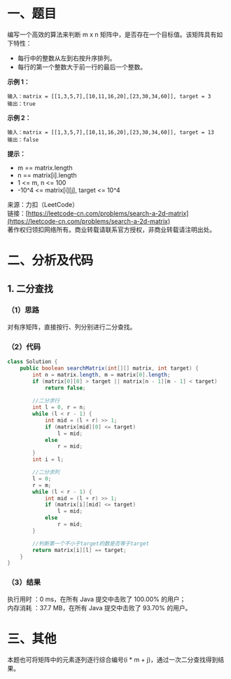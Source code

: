 # 一、题目
编写一个高效的算法来判断 m x n 矩阵中，是否存在一个目标值。该矩阵具有如下特性：         
- 每行中的整数从左到右按升序排列。
- 每行的第一个整数大于前一行的最后一个整数。
         
           
**示例 1：**
```
输入：matrix = [[1,3,5,7],[10,11,16,20],[23,30,34,60]], target = 3
输出：true
```
**示例 2：**     
```
输入：matrix = [[1,3,5,7],[10,11,16,20],[23,30,34,60]], target = 13
输出：false
```
**提示：**    
- m == matrix.length
- n == matrix[i].length
- 1 <= m, n <= 100
- -10^4 <= matrix[i][j], target <= 10^4
      
来源：力扣（LeetCode）        
链接：[https://leetcode-cn.com/problems/search-a-2d-matrix](https://leetcode-cn.com/problems/search-a-2d-matrix)       
著作权归领扣网络所有。商业转载请联系官方授权，非商业转载请注明出处。      
# 二、分析及代码    
## 1. 二分查找
### （1）思路
对有序矩阵，直接按行、列分别进行二分查找。       
### （2）代码
```java
class Solution {
    public boolean searchMatrix(int[][] matrix, int target) {
        int n = matrix.length, m = matrix[0].length;
        if (matrix[0][0] > target || matrix[n - 1][m - 1] < target)
            return false;
        
        //二分求行
        int l = 0, r = n;
        while (l < r - 1) {
            int mid = (l + r) >> 1;
            if (matrix[mid][0] <= target)
                l = mid;
            else
                r = mid;
        }
        int i = l;

        //二分求列
        l = 0;
        r = m;
        while (l < r - 1) {
            int mid = (l + r) >> 1;
            if (matrix[i][mid] <= target)
                l = mid;
            else
                r = mid;
        }

        //判断第一个不小于target的数是否等于target
        return matrix[i][l] == target;
    }
}
```
### （3）结果
执行用时 ：0 ms，在所有 Java 提交中击败了 100.00% 的用户；    
内存消耗 ：37.7 MB，在所有 Java 提交中击败了 93.70% 的用户。      
# 三、其他
本题也可将矩阵中的元素逐列逐行综合编号(i * m + j)，通过一次二分查找得到结果。       
